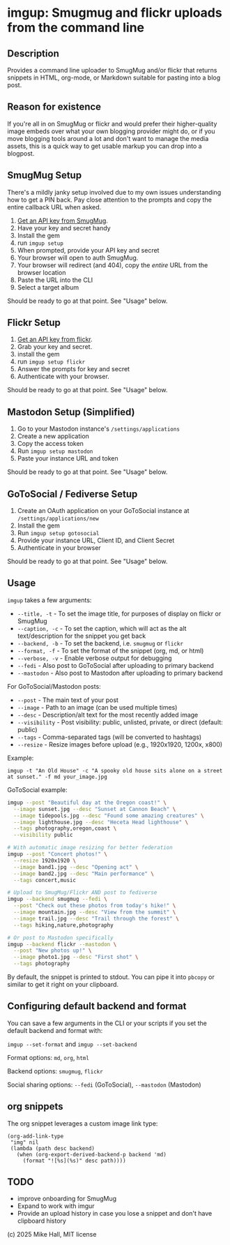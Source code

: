 # imgup: Smugmug and flickr uploads from the command line

## Description 
Provides a command line uploader to SmugMug and/or flickr that returns snippets in HTML, org-mode, or Markdown suitable for pasting into a blog post.

## Reason for existence
If you're all in on SmugMug or flickr and would prefer their higher-quality image embeds over what your own blogging provider might do, or if you move blogging tools around a lot and don't want to manage the media assets, this is a quick way to get usable markup you can drop into a blogpost.

## SmugMug Setup

There's a mildly janky setup involved due to my own issues understanding how to get a PIN back. Pay close attention to the prompts and copy the entire callback URL when asked. 

1. [Get an API key from SmugMug][smkey]. 
2. Have your key and secret handy
3. Install the gem
4. run `imgup setup`
5. When prompted, provide your API key and secret
6. Your browser will open to auth SmugMug. 
7. Your browser will redirect (and 404), copy the _entire_ URL from the browser location
8. Paste the URL into the CLI
9. Select a target album

Should be ready to go at that point. See "Usage" below.

## Flickr Setup

1. [Get an API key from flickr][fkey]. 
2. Grab your key and secret. 
3. install the gem
4. run `imgup setup flickr`
5. Answer the prompts for key and secret
6. Authenticate with your browser. 

Should be ready to go at that point. See "Usage" below.

## Mastodon Setup (Simplified)

1. Go to your Mastodon instance's `/settings/applications`
2. Create a new application
3. Copy the access token
4. Run `imgup setup mastodon`
5. Paste your instance URL and token

Should be ready to go at that point. See "Usage" below.

## GoToSocial / Fediverse Setup

1. Create an OAuth application on your GoToSocial instance at `/settings/applications/new`
2. Install the gem
3. Run `imgup setup gotosocial`
4. Provide your instance URL, Client ID, and Client Secret
5. Authenticate in your browser

Should be ready to go at that point. See "Usage" below.

## Usage 

`imgup` takes a few arguments:

- `--title, -t` - To set the image title, for purposes of display on flickr or SmugMug
- `--caption, -c` - To set the caption, which will act as the alt text/description for the snippet you get back
- `--backend, -b` - To set the backend, i.e. `smugmug` or `flickr`
- `--format, -f` - To set the format of the snippet (org, md, or html)
- `--verbose, -v` - Enable verbose output for debugging
- `--fedi` - Also post to GoToSocial after uploading to primary backend
- `--mastodon` - Also post to Mastodon after uploading to primary backend

For GoToSocial/Mastodon posts:
- `--post` - The main text of your post
- `--image` - Path to an image (can be used multiple times)
- `--desc` - Description/alt text for the most recently added image
- `--visibility` - Post visibility: public, unlisted, private, or direct (default: public)
- `--tags` - Comma-separated tags (will be converted to hashtags)
- `--resize` - Resize images before upload (e.g., 1920x1920, 1200x, x800)

Example:

`imgup -t "An Old House" -c "A spooky old house sits alone on a street at sunset." -f md your_image.jpg`

GoToSocial example:

```bash
imgup --post "Beautiful day at the Oregon coast!" \
  --image sunset.jpg --desc "Sunset at Cannon Beach" \
  --image tidepools.jpg --desc "Found some amazing creatures" \
  --image lighthouse.jpg --desc "Heceta Head lighthouse" \
  --tags photography,oregon,coast \
  --visibility public

# With automatic image resizing for better federation
imgup --post "Concert photos!" \
  --resize 1920x1920 \
  --image band1.jpg --desc "Opening act" \
  --image band2.jpg --desc "Main performance" \
  --tags concert,music

# Upload to SmugMug/Flickr AND post to fediverse
imgup --backend smugmug --fedi \
  --post "Check out these photos from today's hike!" \
  --image mountain.jpg --desc "View from the summit" \
  --image trail.jpg --desc "Trail through the forest" \
  --tags hiking,nature,photography

# Or post to Mastodon specifically
imgup --backend flickr --mastodon \
  --post "New photos up!" \
  --image photo1.jpg --desc "First shot" \
  --tags photography
```

By default, the snippet is printed to stdout. You can pipe it into `pbcopy` or similar to get it right on your clipboard.

## Configuring default backend and format

You can save a few arguments in the CLI or your scripts if you set the default backend and format with:

`imgup --set-format` and `imgup --set-backend`

Format options: `md`, `org`, `html`

Backend options: `smugmug`, `flickr`

Social sharing options: `--fedi` (GoToSocial), `--mastodon` (Mastodon)


## org snippets

The org snippet leverages a custom image link type:

``` emacs-lisp
(org-add-link-type
 "img" nil
 (lambda (path desc backend)
   (when (org-export-derived-backend-p backend 'md)
     (format "![%s](%s)" desc path))))
```


## TODO

- improve onboarding for SmugMug
- Expand to work with imgur
- Provide an upload history in case you lose a snippet and don't have clipboard history


(c) 2025 Mike Hall, MIT license 

[smkey]: https://api.smugmug.com/api/developer/apply
[fkey]: https://www.flickr.com/services/apps/create/noncommercial/?
